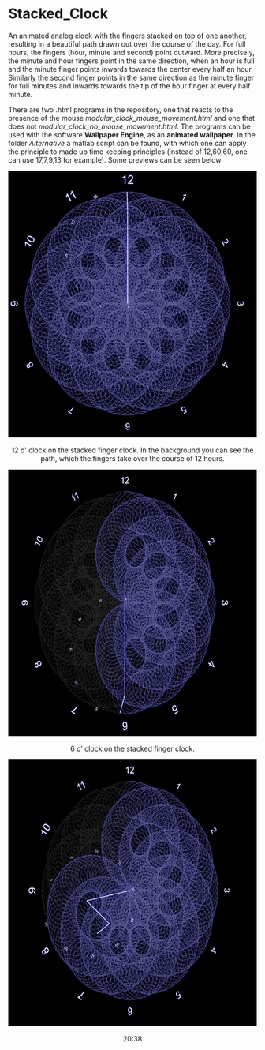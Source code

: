 # Stacked_Clock
An animated analog clock with the fingers stacked on top of one another, resulting in a beautiful path drawn out over the course of the day. For full hours, the fingers (hour, minute and second) point outward. More precisely, the minute and hour fingers point in the same direction, when an hour is full and the minute finger points inwards towards the center every half an hour. Similarly the second finger points in the same direction as the minute finger for full minutes and inwards towards the tip of the hour finger at every half minute. 

There are two .html programs in the repository, one that reacts to the presence of the mouse *modular_clock_mouse_movement.html* and one that does not *modular_clock_no_mouse_movement.html*. The programs can be used with the software **Wallpaper Engine**, as an **animated wallpaper**. In the folder *Alternative* a matlab script can be found, with which one can apply the principle to made up time keeping principles (instead of 12,60,60, one can use 17,7,9,13 for example). Some previews can be seen below

<p align="center">
<img src="https://github.com/Ntropic/Stacked_Clock/blob/master/Images/12oclock.png?raw=true" width="540" height="540" />
</p>
<p align="center"> 
12 o' clock on the stacked finger clock. In the background you can see the path, which the fingers take over the course of 12 hours.
</p>

<p align="center">
<img src="https://github.com/Ntropic/Stacked_Clock/blob/master/Images/6oclock.png?raw=true" width="540" height="540" />
</p>
<p align="center"> 
6 o' clock on the stacked finger clock. 
</p>

<p align="center">
<img src="https://github.com/Ntropic/Stacked_Clock/blob/master/Images/20_38.png?raw=true" width="540" height="540" />
</p>
<p align="center"> 
20:38 
</p>
